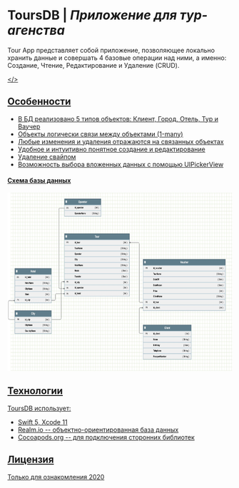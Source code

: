 # ToursDB | *Приложение для тур-агенства* 

Tour App представляет собой приложение, позволяющее локально хранить данные и совершать 4 базовые операции над ними, а именно: Создание, Чтение, Редактирование и Удаление (CRUD). 

<a href="./screens/4.mov" > </>

## Особенности
- В БД реализовано 5 типов объектов: Клиент, Город, Отель, Тур и Ваучер
- Объекты логически связи между объектами (1-many)
- Любые изменения и удаления отражаются на связанных объектах
- Удобное и интуитивно понятное создание и редактирование
- Удаление свайпом
- Возможность выбора вложенных данных с помощью UIPickerView

#### Cхема базы данных
<img src="./screens/5.jpg" height="400" />

## Технологии

ToursDB использует:
- Swift 5, Xcode 11
- Realm.io -- объектно-ориентированная база данных
- Cocoapods.org -- для подключения сторонних библиотек

## Лицензия
Только для ознакомления
2020


